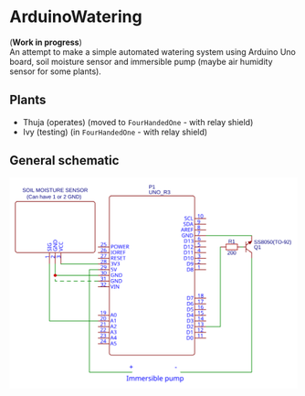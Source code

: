 # **ArduinoWatering**  
(**Work in progress**)  
An attempt to make a simple automated watering system using Arduino Uno board, soil moisture sensor and immersible pump (maybe air humidity sensor for some plants).  

## Plants  
+ Thuja (operates) (moved to `FourHandedOne` - with relay shield)   
+ Ivy (testing) (in `FourHandedOne` - with relay shield)  

## General schematic  
<img src="./schematic.svg">

